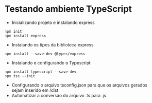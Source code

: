 # Testando ambiente TypeScript

- Inicializando projeto e instalando express

```
npm init
npm install express
```

- Instalando os tipos da biblioteca express

```
npm install --save-dev @types/express
```

- Instalando e configurando o Typescript

```
npm install typescript --save-dev
npx tsc --init
```

- Configurando o arquivo tsconfig.json para que os arquivos gerados sejam inserido em /dist
- Automatizar a conversão do arquivo .ts para .js
